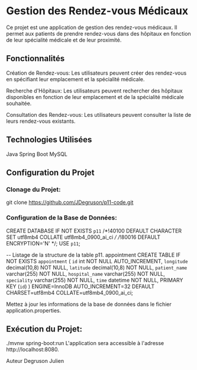 # Gestion des Rendez-vous Médicaux
Ce projet est une application de gestion des rendez-vous médicaux. Il permet aux patients de prendre rendez-vous dans des hôpitaux en fonction de leur spécialité médicale et de leur proximité.

## Fonctionnalités
Création de Rendez-vous: Les utilisateurs peuvent créer des rendez-vous en spécifiant leur emplacement et la spécialité médicale.

Recherche d'Hôpitaux: Les utilisateurs peuvent rechercher des hôpitaux disponibles en fonction de leur emplacement et de la spécialité médicale souhaitée.

Consultation des Rendez-vous: Les utilisateurs peuvent consulter la liste de leurs rendez-vous existants.

## Technologies Utilisées
Java
Spring Boot
MySQL 

## Configuration du Projet
### Clonage du Projet:
git clone https://github.com/JDegruson/p11-code.git

### Configuration de la Base de Données:


CREATE DATABASE IF NOT EXISTS `p11` /*!40100 DEFAULT CHARACTER SET utf8mb4 COLLATE utf8mb4_0900_ai_ci */ /*!80016 DEFAULT ENCRYPTION='N' */;
USE `p11`;

-- Listage de la structure de la table p11. appointment
CREATE TABLE IF NOT EXISTS `appointment` (
  `id` int NOT NULL AUTO_INCREMENT,
  `longitude` decimal(10,8) NOT NULL,
  `latitude` decimal(10,8) NOT NULL,
  `patient_name` varchar(255) NOT NULL,
  `hospital_name` varchar(255) NOT NULL,
  `speciality` varchar(255) NOT NULL,
  `time` datetime NOT NULL,
  PRIMARY KEY (`id`)
) ENGINE=InnoDB AUTO_INCREMENT=32 DEFAULT CHARSET=utf8mb4 COLLATE=utf8mb4_0900_ai_ci;


Mettez à jour les informations de la base de données dans le fichier application.properties.

## Exécution du Projet:
./mvnw spring-boot:run
L'application sera accessible à l'adresse http://localhost:8080.

Auteur
Degruson Julien
